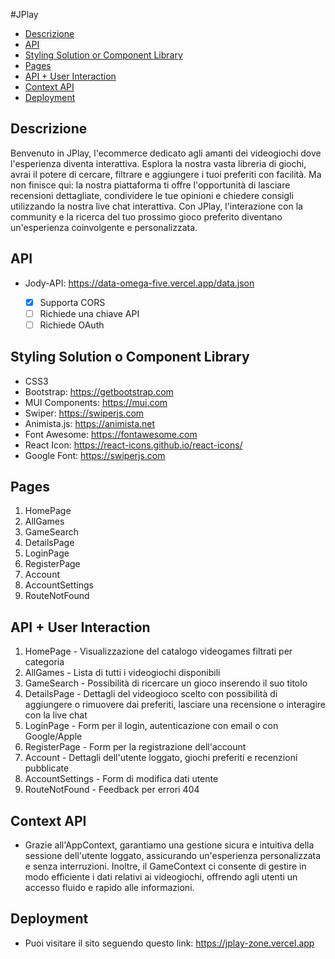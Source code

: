 #JPlay

- [Descrizione](#descrizione)
- [API](#api)
- [Styling Solution or Component Library](#styling-solution-or-component-library)
- [Pages](#pages)
- [API + User Interaction](#api--user-interaction)
- [Context API](#context-api)
- [Deployment](#deployment)

## Descrizione

Benvenuto in JPlay, l'ecommerce dedicato agli amanti dei videogiochi dove l'esperienza diventa interattiva. Esplora la nostra vasta libreria di giochi, avrai il potere di cercare, filtrare e aggiungere i tuoi preferiti con facilità. Ma non finisce qui: la nostra piattaforma ti offre l'opportunità di lasciare recensioni dettagliate, condividere le tue opinioni e chiedere consigli utilizzando la nostra live chat interattiva. Con JPlay, l'interazione con la community e la ricerca del tuo prossimo gioco preferito diventano un'esperienza coinvolgente e personalizzata.

## API

- Jody-API: https://data-omega-five.vercel.app/data.json

  - [x] Supporta CORS
  - [ ] Richiede una chiave API
  - [ ] Richiede OAuth

## Styling Solution o Component Library

- CSS3
- Bootstrap: https://getbootstrap.com
- MUI Components: https://mui.com
- Swiper: https://swiperjs.com
- Animista.js: https://animista.net
- Font Awesome: https://fontawesome.com
- React Icon: https://react-icons.github.io/react-icons/
- Google Font: https://swiperjs.com

## Pages

1. HomePage
2. AllGames
3. GameSearch
4. DetailsPage
5. LoginPage
6. RegisterPage
7. Account
8. AccountSettings 
9. RouteNotFound

## API + User Interaction

1. HomePage - Visualizzazione del catalogo videogames filtrati per categoria
2. AllGames - Lista di tutti i videogiochi disponibili
3. GameSearch - Possibilità di ricercare un gioco inserendo il suo titolo
4. DetailsPage - Dettagli del videogioco scelto con possibilità di aggiungere o rimuovere dai preferiti, lasciare una recensione o interagire con la live chat
5. LoginPage - Form per il login, autenticazione con email o con Google/Apple
6. RegisterPage - Form per la registrazione dell'account
7. Account - Dettagli dell'utente loggato, giochi preferiti e recenzioni pubblicate
8. AccountSettings - Form di modifica dati utente
9. RouteNotFound - Feedback per errori 404

## Context API

- Grazie all'AppContext, garantiamo una gestione sicura e intuitiva della sessione dell'utente loggato, assicurando un'esperienza personalizzata e senza interruzioni. Inoltre, il GameContext ci consente di gestire in modo efficiente i dati relativi ai videogiochi, offrendo agli utenti un accesso fluido e rapido alle informazioni.

## Deployment

- Puoi visitare il sito seguendo questo link: https://jplay-zone.vercel.app
